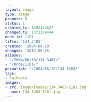 ```yaml
---
layout: image
type: image
promote: 0
status: 1
created_ts: 1092143827
changed_ts: 1372159444
node_id: 1181
title: '134_3403'
created: '2004-08-10'
changed: '2013-06-25'
aliases:
- "/2004/08/10/134_3403/"
- "/node/1181/"
permalink: "/2004/08/10/134_3403/"
tags:
- Kaikoura
images:
- src: image/images/134_3403-1181.jpg
  name: 134_3403-1181.jpg
---
```


